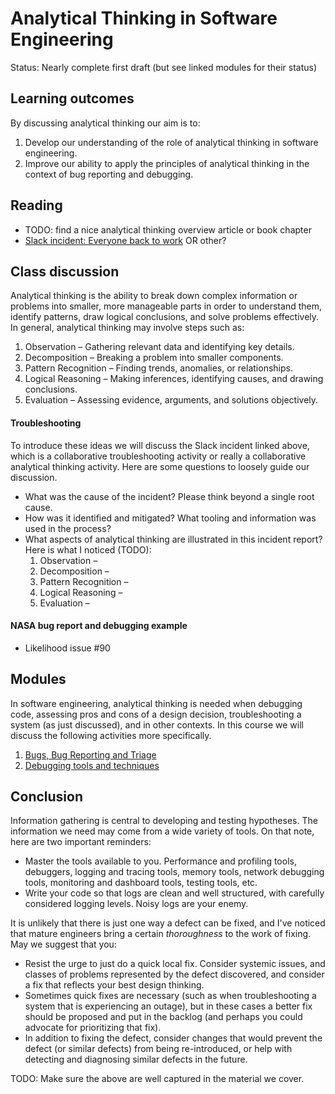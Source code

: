 # Analytical Thinking in Software Engineering

Status: Nearly complete first draft (but see linked modules for their status)

## Learning outcomes

By discussing analytical thinking our aim is to:

1. Develop our understanding of the role of analytical thinking in software engineering.
2. Improve our ability to apply the principles of analytical thinking in the context of bug reporting and debugging.

## Reading

* TODO: find a nice analytical thinking overview article or book chapter
* [Slack incident: Everyone back to work](https://slack.engineering/slacks-outage-on-january-4th-2021/) OR other?

## Class discussion

Analytical thinking is the ability to break down complex information or problems into smaller, more manageable parts in order to understand them, identify patterns, draw logical conclusions, and solve problems effectively. In general, analytical thinking may involve steps such as: 

1. Observation – Gathering relevant data and identifying key details.
2. Decomposition – Breaking a problem into smaller components.
3. Pattern Recognition – Finding trends, anomalies, or relationships.
4. Logical Reasoning – Making inferences, identifying causes, and drawing conclusions.
5. Evaluation – Assessing evidence, arguments, and solutions objectively.

#### Troubleshooting

To introduce these ideas we will discuss the Slack incident linked above, which is a collaborative troubleshooting activity or really a collaborative analytical thinking activity. Here are some questions to loosely guide our discussion.

* What was the cause of the incident? Please think beyond a single root cause.
* How was it identified and mitigated? What tooling and information was used in the process?
* What aspects of analytical thinking are illustrated in this incident report? Here is what I noticed (TODO):
    1. Observation – 
    2. Decomposition – 
    3. Pattern Recognition – 
    4. Logical Reasoning – 
    5. Evaluation – 

#### NASA bug report and debugging example

* Likelihood issue #90

## Modules

In software engineering, analytical thinking is needed when debugging code, assessing pros and cons of a design decision, troubleshooting a system (as just discussed), and in other contexts. In this course we will discuss the following activities more specifically.

1. [Bugs, Bug Reporting and Triage](bug-reports.md)
2. [Debugging tools and techniques](debugging.md)

## Conclusion

Information gathering is central to developing and testing hypotheses. The information we need may come from a wide variety of tools. On that note, here are two important reminders:

* Master the tools available to you. Performance and profiling tools, debuggers, logging and tracing tools, memory tools, network debugging tools, monitoring and dashboard tools, testing tools, etc.
* Write your code so that logs are clean and well structured, with carefully considered logging levels. Noisy logs are your enemy.

It is unlikely that there is just one way a defect can be fixed, and I've noticed that mature engineers bring a certain *thoroughness* to the work of fixing. May we suggest that you:

* Resist the urge to just do a quick local fix. Consider systemic issues, and classes of problems represented by the defect discovered, and consider a fix that reflects your best design thinking.
* Sometimes quick fixes are necessary (such as when troubleshooting a system that is experiencing an outage), but in these cases a better fix should be proposed and put in the backlog (and perhaps you could advocate for prioritizing that fix).
* In addition to fixing the defect, consider changes that would prevent the defect (or similar defects) from being re-introduced, or help with detecting and diagnosing similar defects in the future.

TODO: Make sure the above are well captured in the material we cover.